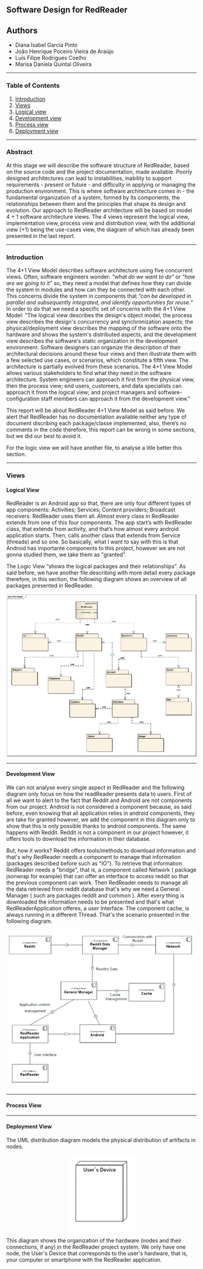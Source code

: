 ## Software Design for RedReader

## Authors

* Diana Isabel Garcia Pinto
* João Henrique Poceiro Vieira de Araújo
* Luís Filipe Rodrigues Coelho
* Marisa Daniela Quintal Oliveira

---

### Table of Contents
1. [Introduction](#intro)
2. [Views](#views)    
  1. [Logical view](#logical)
  2. [Development view](#development)
  3. [Process view](#process)
  4. [Deployment view](#deployment)


---

### Abstract

At this stage we will describe the software structure of RedReader, based on the source code and the project documentation, made available.
Poorly designed architectures can lead to instabilities, inability to support requirements - present or future - and difficulty in applying or managing the production environment. This is where software architecture comes in - the fundamental organization of a system, formed by its components, the relationships between them and the principles that shape its design and evolution. Our approach to RedReader architecture will be based on model 4 + 1 software architecture views. The 4 views represent the logical view, implementation view, process view and distribution view, with the additional view (+1) being the use-cases view, the diagram of which has already been presented in the last report.

---

### <a name="intro"></a> Introduction

The 4+1 View Model describes software architecture using five concurrent views. Often, software engineers wonder: *“what do we want to do”* or *“how are we going to it”* so, they need a model that defines how they can divide the system in modules and how can they be connected with each other. This concerns divide the system in components that *“can be developed in parallel and subsequently integrated, and identify opportunities for reuse.”* In order to do that we need a specific set of concerns with the 4+1 View Model: "The logical view describes the design's object model, the process view describes the design's concurrency and synchronization aspects; the physical/deployment view describes the mapping of the software onto the hardware and shows the system's distributed aspects, and the development view describes the software's static organization in the development environment. Software designers can organize the description of their architectural decisions around these four views and then illustrate them with a few selected use cases, or scenarios, which constitute a fifth view. The architecture is partially evolved from these scenarios. The 4+1 View Model allows various stakeholders to find what they need in the software architecture. System engineers can approach it first from the physical view, then the process view; end users, customers, and data specialists can approach it from the logical view; and project managers and software-configuration staff members can approach it from the development view."
 
This report  will be about RedReader 4+1 View Model as said before. We alert that RedReader has no documentation available neither any type of document discribing each package/classe implemented, also, there’s no comments in the code therefore, this report can be wrong in some sections, but we did our best to avoid it.

For the logic view we will have another file, to analyse a litle better this section. 

---

### <a name="views"></a> Views

#### <a name="logical"></a> Logical View

RedReader is an Android app so that, there are only four different types of app components: Activities; Services; Content providers; Broadcast receivers. RedReader uses them all. Almost every class in RedReader extends from one of this four components. The app start’s with RedReader class, that extends from activity, and that’s how almost every android application starts. Then, calls another class that extends from Service (threads) and so one. So basically, what I want to say with this is that Android has importante components to this project, however we are not gonna studied them, we take them as "granted".  

The Logic View “shows the logical packages and their relationships”. As said before, we have another file describing with more detail every package therefore, in this section, the following diagram shows an overview of all packages presented in RedReader.

<p align="center">
  <img src="https://github.com/Bragado/RedReader/blob/master/esofDocs/img/logicalView.png" alt="LogicalView"/>
</p>

---

#### <a name="development"></a> Development View
We can not analyse every single aspect in RedReader and the following diagram only focus on how the readReader presents data to users.
First of all we want to alert to the fact that Reddit and Android are not components from our project. Android is not considered a component because, as said before, even knowing  that all application relies in android components, they are take for granted however, we add the component in this diagram only to show that this is only possible thanks to android components. The same happens with Reddit. Reddit is not a component in our project however, it offers tools to download the information in their database.

But, how it works?
Reddit offers tools/methods to download information and that's why RedReader needs a component to manage that information (packages described before such as  "IO"). To retrieve that information RedReader needs a "bridge", that is, a component called Network ( package jsonwrap for example) that can offer an  interface to access reddit so that the previous component can work.
Then RedReader needs to manage all the data retrieved from reddit database that's why we need a General Manager ( such are packages reddit and common ). After every thing is downloaded the information needs to be presented and that's what RedReaderApplication offeres, a user Interface.
The component cache, is always running in a different Thread.  That's the scenario presented in the following diagram.

<p align="center">
  <img src="https://github.com/Bragado/RedReader/blob/master/esofDocs/img/implement%20view.PNG" alt="LogicalView"/>
</p>

---
#### <a name="process"></a> Process View

---
#### <a name="deployment"></a> Deployment View

The UML distribution diagram models the physical distribution of artifacts in nodes.

<p align="center">
  <img src="https://github.com/Bragado/RedReader/blob/master/esofDocs/img/deploymentView.png" alt="deploymentView"/>
</p>

This diagram shows the organization of the hardware (nodes and their connections, if any) in the RedReader project system.
We only have one node, the User's Device that corresponds to the user's hardware, that is, your computer or smartphone with the RedReader application.
